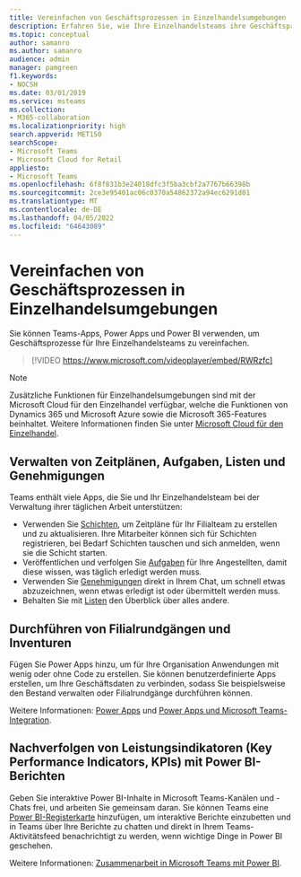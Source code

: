 ```yaml
---
title: Vereinfachen von Geschäftsprozessen in Einzelhandelsumgebungen
description: Erfahren Sie, wie Ihre Einzelhandelsteams ihre Geschäftsprozesse mit Microsoft Teams vereinfachen können.
ms.topic: conceptual
author: samanro
ms.author: samanro
audience: admin
manager: pamgreen
f1.keywords:
- NOCSH
ms.date: 03/01/2019
ms.service: msteams
ms.collection:
- M365-collaboration
ms.localizationpriority: high
search.appverid: MET150
searchScope:
- Microsoft Teams
- Microsoft Cloud for Retail
appliesto:
- Microsoft Teams
ms.openlocfilehash: 6f8f831b3e24018dfc3f5ba3cbf2a7767b66398b
ms.sourcegitcommit: 2ce3e95401ac06c0370a54862372a94ec6291d01
ms.translationtype: MT
ms.contentlocale: de-DE
ms.lasthandoff: 04/05/2022
ms.locfileid: "64643089"
---
```

# <a name="simplify-business-processes-in-retail-environments"></a>Vereinfachen von Geschäftsprozessen in Einzelhandelsumgebungen

Sie können Teams-Apps, Power Apps und Power BI verwenden, um Geschäftsprozesse für Ihre Einzelhandelsteams zu vereinfachen.

> [!VIDEO https://www.microsoft.com/videoplayer/embed/RWRzfc]

> [!NOTE]
> Zusätzliche Funktionen für Einzelhandelsumgebungen sind mit der Microsoft Cloud für den Einzelhandel verfügbar, welche die Funktionen von Dynamics 365 und Microsoft Azure sowie die Microsoft 365-Features beinhaltet. Weitere Informationen finden Sie unter [Microsoft Cloud für den Einzelhandel](/industry/retail/).

## <a name="manage-schedules-tasks-lists-and-approvals"></a>Verwalten von Zeitplänen, Aufgaben, Listen und Genehmigungen

Teams enthält viele Apps, die Sie und Ihr Einzelhandelsteam bei der Verwaltung ihrer täglichen Arbeit unterstützen:

- Verwenden Sie [Schichten](shifts-for-teams-landing-page.md), um Zeitpläne für Ihr Filialteam zu erstellen und zu aktualisieren. Ihre Mitarbeiter können sich für Schichten registrieren, bei Bedarf Schichten tauschen und sich anmelden, wenn sie die Schicht starten.
- Veröffentlichen und verfolgen Sie [Aufgaben](../manage-tasks-app.md) für Ihre Angestellten, damit diese wissen, was täglich erledigt werden muss.
- Verwenden Sie [Genehmigungen](../approval-admin.md) direkt in Ihrem Chat, um schnell etwas abzuzeichnen, wenn etwas erledigt ist oder übermittelt werden muss.
- Behalten Sie mit [Listen](../manage-lists-app.md) den Überblick über alles andere.

## <a name="conduct-store-walks-and-inventories"></a>Durchführen von Filialrundgängen und Inventuren

Fügen Sie Power Apps hinzu, um für Ihre Organisation Anwendungen mit wenig oder ohne Code zu erstellen. Sie können benutzerdefinierte Apps erstellen, um Ihre Geschäftsdaten zu verbinden, sodass Sie beispielsweise den Bestand verwalten oder Filialrundgänge durchführen können.

Weitere Informationen: [Power Apps](../manage-power-platform-apps.md) und [Power Apps und Microsoft Teams-Integration](/powerapps/teams/overview).

## <a name="track-key-performance-indicators-kpis-with-power-bi-reports"></a>Nachverfolgen von Leistungsindikatoren (Key Performance Indicators, KPIs) mit Power BI-Berichten

Geben Sie interaktive Power BI-Inhalte in Microsoft Teams-Kanälen und -Chats frei, und arbeiten Sie gemeinsam daran. Sie können Teams eine [Power BI-Registerkarte](/microsoftteams/platform/tabs/what-are-tabs) hinzufügen, um interaktive Berichte einzubetten und in Teams über Ihre Berichte zu chatten und direkt in Ihrem Teams-Aktivitätsfeed benachrichtigt zu werden, wenn wichtige Dinge in Power BI geschehen.

Weitere Informationen: [Zusammenarbeit in Microsoft Teams mit Power BI](/power-bi/collaborate-share/service-collaborate-microsoft-teams).

